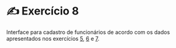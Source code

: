 # ✍️ Exercício 8
Interface para cadastro de funcionários de acordo com os dados apresentados nos exercícios [5](https://github.com/juliakonflanz/TreinamentoScadi/tree/main/Ex5_InfoFuncionarios), [6](https://github.com/juliakonflanz/TreinamentoScadi/tree/main/Ex6_ListaDuplamenteEcadeada) e [7](https://github.com/juliakonflanz/TreinamentoScadi/tree/main/Ex7_Arquivos).


